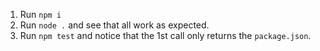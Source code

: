 1. Run `npm i`
2. Run `node .` and see that all work as expected.
3. Run `npm test` and notice that the 1st call only returns the `package.json`.